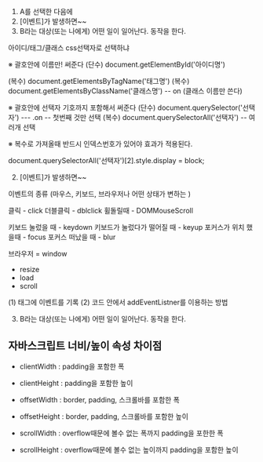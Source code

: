 1) A를 선택한 다음에
2) [이벤트]가 발생하면~~
3) B라는 대상(또는 나에게)
   어떤 일이 일어난다. 동작을 한다.

아이디/태그/클래스
css선택자로 선택하냐

※ 괄호안에 이름만! 써준다
(단수) document.getElementById('아이디명')

(복수) document.getElementsByTagName('태그명')
(복수) document.getElementsByClassName('클래스명')  -- on (클래스 이름만 쓴다)

※ 괄호안에 선택자 기호까지 포함해서 써준다
(단수) document.querySelector('선택자')  --- .on  -- 첫번째 것만 선택
(복수) document.querySelectorAll('선택자') -- 여러개 선택

※ 복수로 가져올때 반드시 인덱스번호가 있어야 효과가 적용된다.

document.querySelectorAll('선택자')[2].style.display = block;


2) [이벤트]가 발생하면~~

이벤트의 종류
(마우스, 키보드, 브라우저나 어떤 상태가 변하는 )
  
  클릭 - click
  더블클릭 - dblclick
  휠돌릴때 - DOMMouseScroll

  키보드 눌렀을 때 - keydown
  키보드가 눌렀다가 떨어질 때 - keyup
  포커스가 위치 했을때 - focus
  포커스 떠났을 때 - blur

  브라우저 = window
  - resize
  - load
  - scroll


(1) 태그에 이벤트를 기록
(2) 코드 안에서 addEventListner를 이용하는 방법


3) B라는 대상(또는 나에게)
   어떤 일이 일어난다. 동작을 한다.



## 자바스크립트 너비/높이 속성 차이점

- clientWidth : padding을 포함한 폭
- clientHeight : padding을 포함한 높이

- offsetWidth : border, padding, 스크롤바를 포함한 폭
- offsetHeight : border, padding, 스크롤바를 포함한 높이

- scrollWidth	: overflow때문에 볼수 없는 폭까지 padding을 포한한 폭
- scrollHeight : overflow때문에 볼수 없는 높이까지 padding을 포함한 높이
